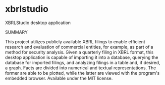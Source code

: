 # xbrlstudio
XBRLStudio desktop application

SUMMARY

This project utilizes publicly available XBRL filings to enable efficient research and evaluation of commercial entities, for example, as part of a method for security analysis. Given a quarterly filing in XBRL format, this desktop application is capable of importing it into a database, querying the database for imported filings, and analyzing filings in a table and, if desired, a graph. Facts are divided into numerical and textual representations. The former are able to be plotted, while the latter are viewed with the program's embedded browser. Available under the MIT license.
